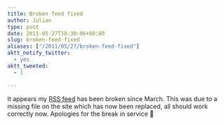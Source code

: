 ```yaml
---
title: Broken feed fixed
author: Julian
type: post
date: 2011-05-27T10:30:06+00:00
slug: broken-feed-fixed 
aliases: ["/2011/05/27/broken-feed-fixed"]
aktt_notify_twitter:
  - yes
aktt_tweeted:
  - 1

---
```

It appears my [RSS feed][1] has been broken since March. This was due to a missing file on the site which has now been replaced, all should work correctly now. Apologies for the break in service 🙂

 [1]: https://feeds.feedburner.com/Synesthesia